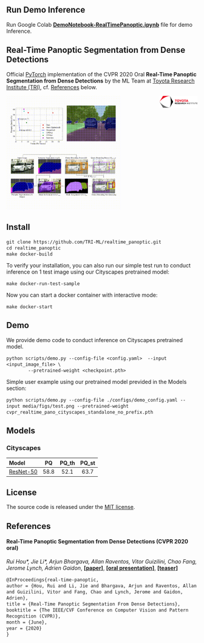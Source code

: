 ## Run Demo Inference
Run Google Colab [**DemoNotebook-RealTimePanoptic.ipynb**](https://colab.research.google.com/drive/1icgJ_vFU1Asid_botTtPAcsH3qYV1YQE?usp=sharing) file for demo Inference.

## Real-Time Panoptic Segmentation from Dense Detections

Official [PyTorch](https://pytorch.org/) implementation of the CVPR 2020 Oral **Real-Time Panoptic Segmentation from Dense Detections** by the ML Team at [Toyota Research Institute (TRI)](https://www.tri.global/), cf. [References](#references) below.

<a href="https://www.tri.global/" target="_blank">
 <img align="right" src="/media/figs/tri-logo.png" width="20%"/>
</a>

<a href="https://www.youtube.com/watch?v=xrxaRU2g2vo" target="_blank">
<img width="60%" src="/media/figs/panoptic-teaser.gif"/>
</a>


## Install
```
git clone https://github.com/TRI-ML/realtime_panoptic.git
cd realtime_panoptic
make docker-build
```

To verify your installation, you can also run our simple test run to conduct inference on 1 test image using our Cityscapes pretrained model:
```
make docker-run-test-sample
```

Now you can start a docker container with interactive mode:
```
make docker-start
```
## Demo
We provide demo code to conduct inference on Cityscapes pretrained model. 
```
python scripts/demo.py --config-file <config.yaml>  --input <input_image_file> \
        --pretrained-weight <checkpoint.pth>
```
Simple user example using our pretrained model previded in the Models section:
```
python scripts/demo.py --config-file ./configs/demo_config.yaml --input media/figs/test.png --pretrained-weight cvpr_realtime_pano_cityscapes_standalone_no_prefix.pth
```

## Models
 

### Cityscapes
| Model |  PQ | PQ_th | PQ_st | 
| :--- | :---: | :---: | :---: | 
| [ResNet-50](https://tri-ml-public.s3.amazonaws.com/github/realtime_panoptic/models/cvpr_realtime_pano_cityscapes_standalone_no_prefix.pth) | 58.8 | 52.1| 63.7 |

## License

The source code is released under the [MIT license](LICENSE.md).

## References

#### Real-Time Panoptic Segmentation from Dense Detections (CVPR 2020 oral)
*Rui Hou\*, Jie Li\*, Arjun Bhargava, Allan Raventos, Vitor Guizilini, Chao Fang, Jerome Lynch, Adrien Gaidon*, [**[paper]**](https://arxiv.org/abs/1912.01202), [**[oral presentation]**](https://www.youtube.com/watch?v=xrxaRU2g2vo), [**[teaser]**](https://www.youtube.com/watch?v=_N4kGJEg-rM)
```
@InProceedings{real-time-panoptic,
author = {Hou, Rui and Li, Jie and Bhargava, Arjun and Raventos, Allan and Guizilini, Vitor and Fang, Chao and Lynch, Jerome and Gaidon, Adrien},
title = {Real-Time Panoptic Segmentation From Dense Detections},
booktitle = {The IEEE/CVF Conference on Computer Vision and Pattern Recognition (CVPR)},
month = {June},
year = {2020}
}
```
